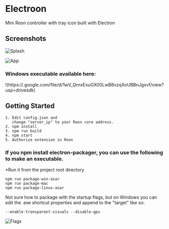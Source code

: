 # Electroon
Mini Roon controller with tray icon built with Electron

## Screenshots
![Splash](https://github.com/wwwizzarrdry/Electroon/blob/master/splashscreen.PNG)

![App](https://github.com/wwwizzarrdry/Electroon/blob/master/trayapp.PNG)


### Windows executable available here:
!(https://.google.com/file/d/1wV_QrnxExuGX00LwB8vzqXoUBBnJgxvf/view?usp=drivesdk)

## Getting Started
```
1. Edit config.json and
   change "server_ip" to your Roon core address.
2. npm install
3. npm run build
4. npm start
5. Authorize extension in Roon
```
### If you npm install electron-packager, you can use the following to make an executable. 
*Run it from the project root directory
```
npm run package-win-asar
npm run package-mac
npm run package-linux-asar
```
Not sure how to package with the startup flags, but on Windows you can edit the .exe shortcut properties and append to the "target" like so:
```
--enable-transparent-visuals --disable-gpu
```
![Flags](https://github.com/wwwizzarrdry/Electroon/blob/master/flags.PNG)
  
